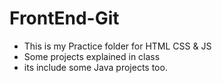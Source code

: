# FrontEnd-Git
- This is my Practice folder for HTML CSS & JS
- Some projects explained in class
- its include some Java projects too.